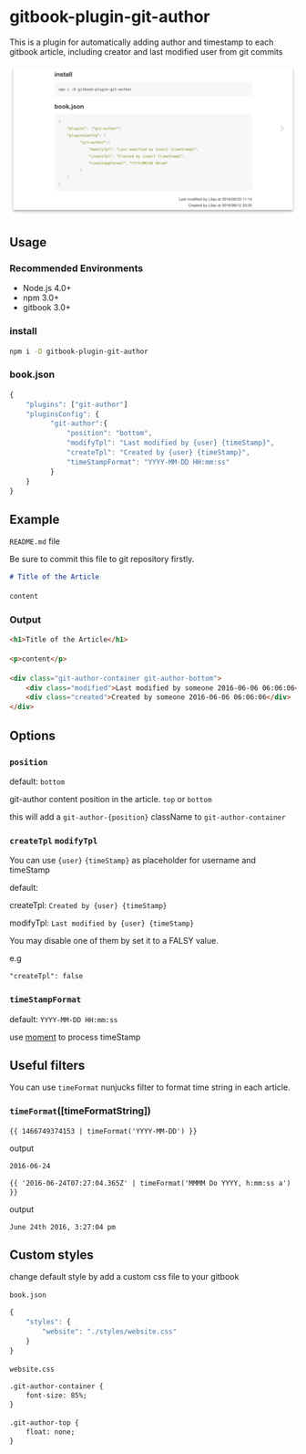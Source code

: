 # gitbook-plugin-git-author

This is a plugin for automatically adding author and timestamp to each gitbook article, including creator and last modified user from git commits

![git-author-preview](https://raw.githubusercontent.com/L3au/gitbook-plugin-git-author/master/preview.png)

## Usage

### Recommended Environments


- Node.js 4.0+
- npm 3.0+
- gitbook 3.0+

### install

```sh
npm i -D gitbook-plugin-git-author
```

### book.json

```js
{
    "plugins": ["git-author"]
    "pluginsConfig": {
          "git-author":{
              "position": "bottom",
              "modifyTpl": "Last modified by {user} {timeStamp}",
              "createTpl": "Created by {user} {timeStamp}",
              "timeStampFormat": "YYYY-MM-DD HH:mm:ss"
          }
    }
}
```

## Example

`README.md` file

Be sure to commit this file to git repository firstly.

```markdown
# Title of the Article

content
```

### Output

```html
<h1>Title of the Article</h1>

<p>content</p>

<div class="git-author-container git-author-bottom">
    <div class="modified">Last modified by someone 2016-06-06 06:06:06</div>
    <div class="created">Created by someone 2016-06-06 06:06:06</div>
</div>
```

## Options

### `position`

default: `bottom`

git-author content position in the article. `top` or `bottom` 

this will add a `git-author-{position}` className to `git-author-container`

### `createTpl`  `modifyTpl`

You can use `{user}` `{timeStamp}` as placeholder for username and timeStamp

default: 

createTpl: `Created by {user} {timeStamp}`

modifyTpl: `Last modified by {user} {timeStamp}`

You may disable one of them by set it to a FALSY value.

e.g

```
"createTpl": false
```

### `timeStampFormat`

default: `YYYY-MM-DD HH:mm:ss`

use [moment](https://www.npmjs.com/package/moment) to process timeStamp

## Useful filters

You can use `timeFormat` nunjucks filter to format time string in each article.

### `timeFormat`([timeFormatString])

```
{{ 1466749374153 | timeFormat('YYYY-MM-DD') }}
```

output

```
2016-06-24
```

```
{{ '2016-06-24T07:27:04.365Z' | timeFormat('MMMM Do YYYY, h:mm:ss a') }}
```

output

```
June 24th 2016, 3:27:04 pm
```

## Custom styles

change default style by add a custom css file to your gitbook

`book.json`

```js
{
    "styles": {
        "website": "./styles/website.css"
    }
}
```

`website.css`

```
.git-author-container {
    font-size: 85%;
}

.git-author-top {
    float: none;
}
```
